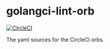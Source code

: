 # golangci-lint-orb

[![CircleCI](https://circleci.com/gh/timakin/golangci-lint-orb.svg?style=svg)](https://circleci.com/gh/timakin/golangci-lint-orb)

The yaml sources for the CircleCI orbs.